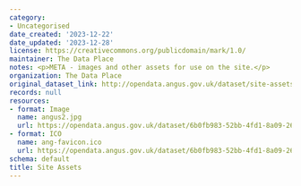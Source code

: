 ```yaml
---
category:
- Uncategorised
date_created: '2023-12-22'
date_updated: '2023-12-28'
license: https://creativecommons.org/publicdomain/mark/1.0/
maintainer: The Data Place
notes: <p>META - images and other assets for use on the site.</p>
organization: The Data Place
original_dataset_link: http://opendata.angus.gov.uk/dataset/site-assets
records: null
resources:
- format: Image
  name: angus2.jpg
  url: https://opendata.angus.gov.uk/dataset/6b0fb983-52bb-4fd1-8a09-26923a5bea53/resource/c92612aa-f744-40e0-bed3-512d787c2625/download/angus2.jpg
- format: ICO
  name: ang-favicon.ico
  url: https://opendata.angus.gov.uk/dataset/6b0fb983-52bb-4fd1-8a09-26923a5bea53/resource/b4dae50a-fbd4-466d-a933-b29648fa7f24/download/ang-favicon.ico
schema: default
title: Site Assets
---
```

